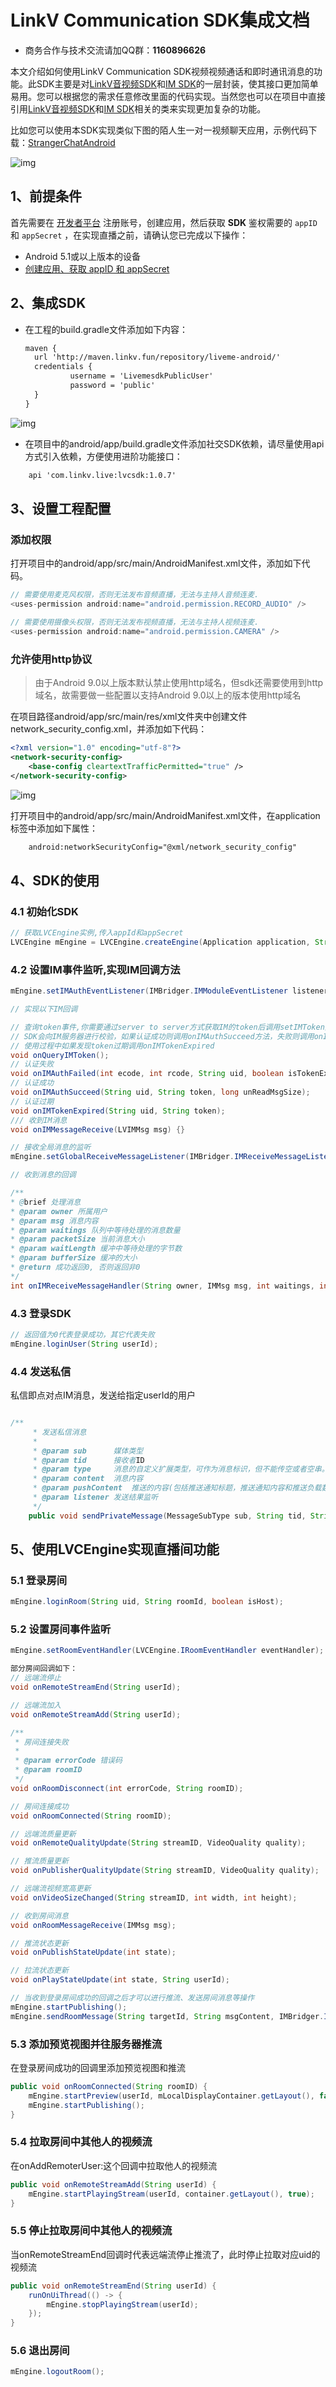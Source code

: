 # LinkV Communication SDK集成文档

* 商务合作与技术交流请加QQ群：**1160896626**

本文介绍如何使用LinkV Communication SDK视频视频通话和即时通讯消息的功能。此SDK主要是对[LinkV音视频SDK](https://doc-zh.linkv.sg/android/rtc/overview)和[IM SDK](https://doc-zh.linkv.sg/android/im/overview)的一层封装，使其接口更加简单易用。您可以根据您的需求任意修改里面的代码实现。当然您也可以在项目中直接引用[LinkV音视频SDK](https://doc-zh.linkv.sg/android/rtc/overview)和[IM SDK](https://doc-zh.linkv.sg/android/im/overview)相关的类来实现更加复杂的功能。

比如您可以使用本SDK实现类似下图的陌人生一对一视频聊天应用，示例代码下载：[StrangerChatAndroid](https://github.com/linkv-io/StrangerChatAndroid)

![img](https://doc-zh.linkv.sg/zh/ios/1v1/demo2.png)



## 1、前提条件

首先需要在 [开发者平台](https://dev.linkv.sg/) 注册账号，创建应用，然后获取 **SDK** 鉴权需要的 `appID` 和 `appSecret` ，在实现直播之前，请确认您已完成以下操作：

*  Android 5.1或以上版本的设备
* [创建应用、获取 appID 和 appSecret](https://doc-zh.linkv.sg/platform/info/quick_start)

## 2、集成SDK

* 在工程的build.gradle文件添加如下内容：

  ```xml
  maven {
    url 'http://maven.linkv.fun/repository/liveme-android/'
    credentials {
            username = 'LivemesdkPublicUser'
            password = 'public'
    }
  }
  ```


![img](https://raw.githubusercontent.com/linkvxiaohong/StrangerChatAndroid/outer/images/image-maven-config.png)

* 在项目中的android/app/build.gradle文件添加社交SDK依赖，请尽量使用api方式引入依赖，方便使用进阶功能接口：
```xml
    api 'com.linkv.live:lvcsdk:1.0.7'
```

  

## 3、设置工程配置

### 添加权限

打开项目中的android/app/src/main/AndroidManifest.xml文件，添加如下代码。

```java
// 需要使用麦克风权限，否则无法发布音频直播，无法与主持人音频连麦.
<uses-permission android:name="android.permission.RECORD_AUDIO" />

// 需要使用摄像头权限，否则无法发布视频直播，无法与主持人视频连麦.
<uses-permission android:name="android.permission.CAMERA" />
```

### 允许使用http协议

> 由于Android 9.0以上版本默认禁止使用http域名，但sdk还需要使用到http域名，故需要做一些配置以支持Android 9.0以上的版本使用http域名

在项目路径android/app/src/main/res/xml文件夹中创建文件network_security_config.xml，并添加如下代码：

```xml
<?xml version="1.0" encoding="utf-8"?>
<network-security-config>
    <base-config cleartextTrafficPermitted="true" />
</network-security-config>
```

![img](https://raw.githubusercontent.com/linkvxiaohong/StrangerChatAndroid/outer/images/image-http-xml.png)


打开项目中的android/app/src/main/AndroidManifest.xml文件，在application标签中添加如下属性：
```xml
    android:networkSecurityConfig="@xml/network_security_config"
```


## 4、SDK的使用
### 4.1 初始化SDK 

```java
// 获取LVCEngine实例,传入appId和appSecret
LVCEngine mEngine = LVCEngine.createEngine(Application application, String appId, String appSecret, LVCEngine.IInitHandler iInitHandler);
```
### 4.2 设置IM事件监听,实现IM回调方法 
```java
mEngine.setIMAuthEventListener(IMBridger.IMModuleEventListener listener);

// 实现以下IM回调

// 查询token事件,你需要通过server to server方式获取IM的token后调用setIMToken方法将token设置给SDK
// SDK会向IM服务器进行校验，如果认证成功则调用onIMAuthSucceed方法，失败则调用onIMAuthFailed
// 使用过程中如果发现token过期调用onIMTokenExpired
void onQueryIMToken();
// 认证失败
void onIMAuthFailed(int ecode, int rcode, String uid, boolean isTokenExpired);
// 认证成功
void onIMAuthSucceed(String uid, String token, long unReadMsgSize);
// 认证过期
void onIMTokenExpired(String uid, String token);
/// 收到IM消息
void onIMMessageReceive(LVIMMsg msg) {}

// 接收全局消息的监听
mEngine.setGlobalReceiveMessageListener(IMBridger.IMReceiveMessageListener receiveMessageListener);

// 收到消息的回调

/**
* @brief 处理消息
* @param owner 所属用户
* @param msg 消息内容
* @param waitings 队列中等待处理的消息数量
* @param packetSize 当前消息大小
* @param waitLength 缓冲中等待处理的字节数
* @param bufferSize 缓冲的大小
* @return 成功返回0, 否则返回非0
*/
int onIMReceiveMessageHandler(String owner, IMMsg msg, int waitings, int packetSize, int waitLength, int bufferSize);

```

### 4.3 登录SDK 
```java
// 返回值为0代表登录成功，其它代表失败
mEngine.loginUser(String userId);
```

### 4.4 发送私信 
私信即点对点IM消息，发送给指定userId的用户
```java

/**
     * 发送私信消息
     *
     * @param sub      媒体类型
     * @param tid      接收者ID
     * @param type     消息的自定义扩展类型，可作为消息标识，但不能传空或者空串。
     * @param content  消息内容
     * @param pushContent  推送的内容(包括推送通知标题，推送通知内容和推送负载数据,离线消息会以推送通知的形式发送)
     * @param listener 发送结果监听
     */
    public void sendPrivateMessage(MessageSubType sub, String tid, String type, String content,LVPushContent pushContent, IMBridger.IMSendMessageListener listener) {
```


## 5、使用LVCEngine实现直播间功能
### 5.1 登录房间
```java 
mEngine.loginRoom(String uid, String roomId, boolean isHost);
```


### 5.2 设置房间事件监听

```java
mEngine.setRoomEventHandler(LVCEngine.IRoomEventHandler eventHandler);

部分房间回调如下：
// 远端流停止
void onRemoteStreamEnd(String userId);

// 远端流加入
void onRemoteStreamAdd(String userId);

/**
 * 房间连接失败
 *
 * @param errorCode 错误码
 * @param roomID
 */
void onRoomDisconnect(int errorCode, String roomID);

// 房间连接成功
void onRoomConnected(String roomID);

// 远端流质量更新
void onRemoteQualityUpdate(String streamID, VideoQuality quality);

// 推流质量更新
void onPublisherQualityUpdate(String streamID, VideoQuality quality);

// 远端流视频宽高更新
void onVideoSizeChanged(String streamID, int width, int height);

// 收到房间消息
void onRoomMessageReceive(IMMsg msg);

// 推流状态更新
void onPublishStateUpdate(int state);

// 拉流状态更新
void onPlayStateUpdate(int state, String userId);

// 当收到登录房间成功的回调之后才可以进行推流、发送房间消息等操作
mEngine.startPublishing();
mEngine.sendRoomMessage(String targetId, String msgContent, IMBridger.IMSendMessageListener listener)；

```

### 5.3 添加预览视图并往服务器推流
在登录房间成功的回调里添加预览视图和推流

```java
public void onRoomConnected(String roomID) {
    mEngine.startPreview(userId, mLocalDisplayContainer.getLayout(), false);
    mEngine.startPublishing();
}
```

### 5.4 拉取房间中其他人的视频流
在onAddRemoterUser:这个回调中拉取他人的视频流

```java
public void onRemoteStreamAdd(String userId) {
    mEngine.startPlayingStream(userId, container.getLayout(), true);
}
```

### 5.5 停止拉取房间中其他人的视频流
当onRemoteStreamEnd回调时代表远端流停止推流了，此时停止拉取对应uid的视频流
```java
public void onRemoteStreamEnd(String userId) {
    runOnUiThread(() -> {
        mEngine.stopPlayingStream(userId);
    });
}
```

### 5.6 退出房间
```java
mEngine.logoutRoom();
```